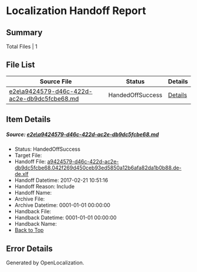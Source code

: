 # <a name='report-top'></a> Localization Handoff Report

## Summary
 Total Files | 1

## File List
 Source File | Status | Details 
 ----------- | ------ | ------- 
 [e2e\a9424579-d46c-422d-ac2e-db9dc5fcbe68.md](https://github.com/OpenLocalizationTestOrg/ol-test4/blob/7a6f3e3f62068df00a148fdedb9dbc778fbfdea8/e2e/a9424579-d46c-422d-ac2e-db9dc5fcbe68.md) | HandedOffSuccess | [Details](#d1332fcc5881f224a2eadba9b5240d6274cb99251)

## Item Details
##### <a name='d1332fcc5881f224a2eadba9b5240d6274cb99251'></a> Source: [e2e\a9424579-d46c-422d-ac2e-db9dc5fcbe68.md](https://github.com/OpenLocalizationTestOrg/ol-test4/blob/7a6f3e3f62068df00a148fdedb9dbc778fbfdea8/e2e/a9424579-d46c-422d-ac2e-db9dc5fcbe68.md)
* Status: HandedOffSuccess
* Target File: 
* Handoff File: [a9424579-d46c-422d-ac2e-db9dc5fcbe68.042f269d450ceb93ed5850a12b6afa82da1b0b88.de-de.xlf](https://github.com/OpenLocalizationTestOrg/ol-test4-handoff/blob/f9dff525244b63f05631c61f53dbd8dfd6032140/ol-handoff/OpenLocalizationTestOrg/ol-test4-dede/xinjiang/ht/a9424579-d46c-422d-ac2e-db9dc5fcbe68.042f269d450ceb93ed5850a12b6afa82da1b0b88.de-de.xlf)
* Handoff Datetime: 2017-02-21 10:51:16
* Handoff Reason: Include
* Handoff Name: 
* Archive File: 
* Archive Datetime: 0001-01-01 00:00:00
* Handback File: 
* Handback Datetime: 0001-01-01 00:00:00
* Handback Name: 
* [Back to Top](#report-top)


## Error Details

Generated by OpenLocalization.
